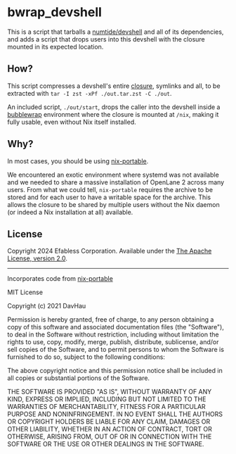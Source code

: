 # bwrap_devshell

This is a script that tarballs a
[numtide/devshell](https://github.com/numtide/devshell) and all of its
dependencies, and adds a script that drops users into this devshell with the
closure mounted in its expected location.

## How?

This script compresses a devshell's entire
[closure](https://zero-to-nix.com/concepts/closures), symlinks and all, to be
extracted with `tar -I zst -xPf ./out.tar.zst -C ./out`.

An included script, `./out/start`, drops the caller into the devshell inside a
[bubblewrap](https://github.com/containers/bubblewrap) environment where the
closure is mounted at `/nix`, making it fully usable, even without Nix itself
installed.

## Why?

In most cases, you should be using
[nix-portable](https://github.com/DavHau/nix-portable).

We encountered an exotic environment where systemd was not available
and we needed to share a massive installation of OpenLane 2 across many users.
From what we could tell, `nix-portable` requires the archive to be stored and
for each user to have a writable space for the archive. This allows the closure
to be shared by multiple users without the Nix daemon (or indeed a Nix
installation at all) available.


## License
Copyright 2024 Efabless Corporation. Available under the
[The Apache License, version 2.0](https://www.apache.org/licenses/LICENSE-2.0.txt).

---

Incorporates code from [nix-portable](https://github.com/DavHau/nix-portable)

MIT License

Copyright (c) 2021 DavHau

Permission is hereby granted, free of charge, to any person obtaining a copy
of this software and associated documentation files (the "Software"), to deal
in the Software without restriction, including without limitation the rights
to use, copy, modify, merge, publish, distribute, sublicense, and/or sell
copies of the Software, and to permit persons to whom the Software is
furnished to do so, subject to the following conditions:

The above copyright notice and this permission notice shall be included in all
copies or substantial portions of the Software.

THE SOFTWARE IS PROVIDED "AS IS", WITHOUT WARRANTY OF ANY KIND, EXPRESS OR
IMPLIED, INCLUDING BUT NOT LIMITED TO THE WARRANTIES OF MERCHANTABILITY,
FITNESS FOR A PARTICULAR PURPOSE AND NONINFRINGEMENT. IN NO EVENT SHALL THE
AUTHORS OR COPYRIGHT HOLDERS BE LIABLE FOR ANY CLAIM, DAMAGES OR OTHER
LIABILITY, WHETHER IN AN ACTION OF CONTRACT, TORT OR OTHERWISE, ARISING FROM,
OUT OF OR IN CONNECTION WITH THE SOFTWARE OR THE USE OR OTHER DEALINGS IN THE
SOFTWARE.
